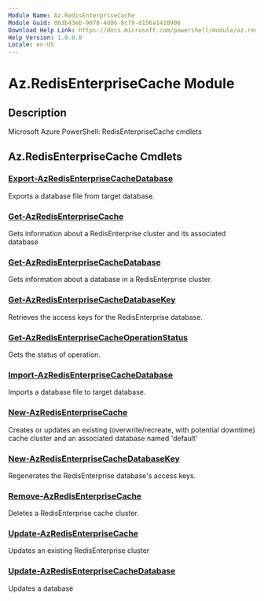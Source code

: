 ```yaml
---
Module Name: Az.RedisEnterpriseCache
Module Guid: 0b3b43eb-9078-4d06-8c79-d156a1410906
Download Help Link: https://docs.microsoft.com/powershell/module/az.redisenterprisecache
Help Version: 1.0.0.0
Locale: en-US
---
```


# Az.RedisEnterpriseCache Module
## Description
Microsoft Azure PowerShell: RedisEnterpriseCache cmdlets

## Az.RedisEnterpriseCache Cmdlets
### [Export-AzRedisEnterpriseCacheDatabase](Export-AzRedisEnterpriseCacheDatabase.md)
Exports a database file from target database.

### [Get-AzRedisEnterpriseCache](Get-AzRedisEnterpriseCache.md)
Gets information about a RedisEnterprise cluster and its associated database

### [Get-AzRedisEnterpriseCacheDatabase](Get-AzRedisEnterpriseCacheDatabase.md)
Gets information about a database in a RedisEnterprise cluster.

### [Get-AzRedisEnterpriseCacheDatabaseKey](Get-AzRedisEnterpriseCacheDatabaseKey.md)
Retrieves the access keys for the RedisEnterprise database.

### [Get-AzRedisEnterpriseCacheOperationStatus](Get-AzRedisEnterpriseCacheOperationStatus.md)
Gets the status of operation.

### [Import-AzRedisEnterpriseCacheDatabase](Import-AzRedisEnterpriseCacheDatabase.md)
Imports a database file to target database.

### [New-AzRedisEnterpriseCache](New-AzRedisEnterpriseCache.md)
Creates or updates an existing (overwrite/recreate, with potential downtime) cache cluster and an associated database named 'default'

### [New-AzRedisEnterpriseCacheDatabaseKey](New-AzRedisEnterpriseCacheDatabaseKey.md)
Regenerates the RedisEnterprise database's access keys.

### [Remove-AzRedisEnterpriseCache](Remove-AzRedisEnterpriseCache.md)
Deletes a RedisEnterprise cache cluster.

### [Update-AzRedisEnterpriseCache](Update-AzRedisEnterpriseCache.md)
Updates an existing RedisEnterprise cluster

### [Update-AzRedisEnterpriseCacheDatabase](Update-AzRedisEnterpriseCacheDatabase.md)
Updates a database

